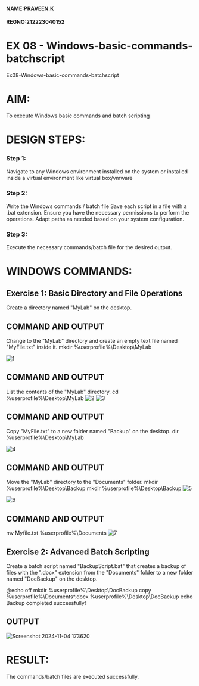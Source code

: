#### NAME:PRAVEEN.K
#### REGNO:212223040152
# EX 08 -  Windows-basic-commands-batchscript
Ex08-Windows-basic-commands-batchscript

# AIM:
To execute Windows basic commands and batch scripting

# DESIGN STEPS:

### Step 1:

Navigate to any Windows environment installed on the system or installed inside a virtual environment like virtual box/vmware 

### Step 2:

Write the Windows commands / batch file
Save each script in a file with a .bat extension.
Ensure you have the necessary permissions to perform the operations.
Adapt paths as needed based on your system configuration.
### Step 3:

Execute the necessary commands/batch file for the desired output. 




# WINDOWS COMMANDS:
## Exercise 1: Basic Directory and File Operations
Create a directory named "MyLab" on the desktop.


## COMMAND AND OUTPUT

Change to the "MyLab" directory and create an empty text file named "MyFile.txt" inside it.
mkdir %userprofile%\Desktop\MyLab

![1](https://github.com/user-attachments/assets/d6b97f78-b80b-447b-8a08-bcd1606ff887)


## COMMAND AND OUTPUT

List the contents of the "MyLab" directory.
cd %userprofile%\Desktop\MyLab
![2](https://github.com/user-attachments/assets/0e5cb65c-bde8-4542-9dd0-574a3597ec63)
![3](https://github.com/user-attachments/assets/511a8332-541d-437b-8e43-21720a27eb53)

## COMMAND AND OUTPUT

Copy "MyFile.txt" to a new folder named "Backup" on the desktop.
dir %userprofile%\Desktop\MyLab

![4](https://github.com/user-attachments/assets/a0ff7965-f4a6-49fe-9098-ac491e663e56)

## COMMAND AND OUTPUT

Move the "MyLab" directory to the "Documents" folder.
mkdir %userprofile%\Desktop\Backup mkdir %userprofile%\Desktop\Backup
![5](https://github.com/user-attachments/assets/cbca65ec-4701-4084-aa0d-050f51485426)

![6](https://github.com/user-attachments/assets/d29b2879-c993-416c-9df7-10085a13600e)


## COMMAND AND OUTPUT
mv Myfile.txt %userprofile%\Documents
![7](https://github.com/user-attachments/assets/444cac54-fa05-4546-80e5-cd4743fc15a7)

## Exercise 2: Advanced Batch Scripting
Create a batch script named "BackupScript.bat" that creates a backup of files with the ".docx" extension from the "Documents" folder to a new folder named "DocBackup" on the desktop.

@echo off mkdir %userprofile%\Desktop\DocBackup copy %userprofile%\Documents*.docx %userprofile%\Desktop\DocBackup echo Backup completed successfully!





## OUTPUT

![Screenshot 2024-11-04 173620](https://github.com/user-attachments/assets/9ade0cb3-54ff-44c7-bd90-b490e6f5223b)




# RESULT:
The commands/batch files are executed successfully.

